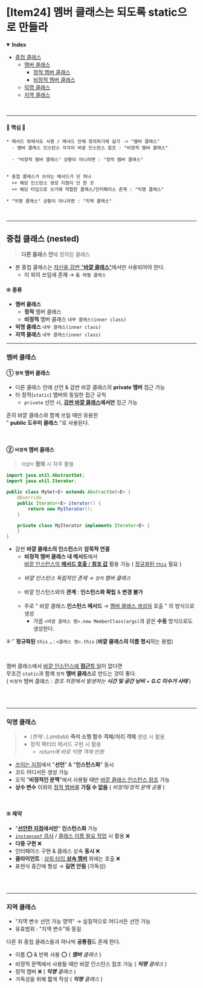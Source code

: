 # [Item24] 멤버 클래스는 되도록 static으로 만들라
<details open>
    <summary><b>Index</b></summary>
<div markdown="1">

- [중첩 클래스](#중첩-클래스--nested-)
  - [멤버 클래스](#멤버-클래스)
    - [정적 멤버 클래스](#정적-멤버-클래스)
    - [비정적 멤버 클래스](#비정적-멤버-클래스)
  - [익명 클래스](#익명-클래스)
  - [지역 클래스](#지역-클래스)

</div>
</details>

<br/>

---
#### 🌟 핵심 🌟
```text
* 메서드 밖에서도 사용 / 메서드 안에 정의하기에 길가 -> "멤버 클래스"
  - 멤버 클래스 인스턴스 각각이 바깥 인스턴스 참조 : "비정적 멤버 클래스"
  
  - "비정적 멤버 클래스" 상황이 아니라면 : "정적 멤버 클래스" 
  
  
* 중첩 클래스가 쓰이는 메서드가 단 하나 
  ++ 해당 인스턴스 생성 지점이 단 한 곳
  ++ 해당 타입으로 쓰기에 적합한 클래스/인터페이스 존재 : "익명 클래스"
  
* "익명 클래스" 상황이 아니라면 : "지역 클래스"
```

<br/>

---
## 중첩 클래스 (nested)
> **다른 클래스 안**에 정의된 클래스
- 본 중첩 클래스는 <u>자신을 감싼 "**바깥 클래스**"</u>에서만 사용되어야 한다.
  - 이 외의 쓰임새 존재 → `톱 레벨 클래스`

#### ⁜ 종류
- **멤버 클래스**
  - **정적** 멤버 클래스
  - **비정적** 멤버 클래스 `내부 클래스(inner class)`
- **익명 클래스** `내부 클래스(inner class)`
- **지역 클래스** `내부 클래스(inner class)`

---
### 멤버 클래스
#### ① `정적` 멤버 클래스
- 다른 클래스 안에 선언 & 감싼 바깥 클래스의 **private 멤버** 접근 가능
- 타 정적(`static`) 멤버와 동일한 접근 규칙
  - `private` 선언 시, **<u>감싼 바깥 클래스</u>에서만** 접근 가능

흔히 바깥 클래스와 함께 쓰일 때만 유용한<br/>
" **public 도우미 클래스** "로 사용된다.

<br/>

#### ② `비정적` 멤버 클래스
> `어댑터` **정의** 시 자주 활용

```java
import java.util.AbstractSet;
import java.util.Iterator;

public class MySet<E> extends AbstractSet<E> {
    @Override
    public Iterator<E> iterator() {
        return new MyIterator();
    }

    private class MyIterator implements Iterator<E> {
    }
}
```
- 감싼 **바깥 클래스의 인스턴스**와 **암묵적 연결**
  - **비정적 멤버 클래스 내 메서드**에서 <br/>
    <u>바깥 인스턴스의 **메서드 호출** / **참조 값**</u> 활용 가능 ( <u>정규화된 `this`</u> 필요 )<br/><br/>
  - _바깥 인스턴스 독립적인 존재 → `정적` 멤버 클래스_<br/><br/>
  - 바깥 인스턴스와의 **관계** : **인스턴스화 확립** & **변경 불가**<br/><br/>
  - 주로 " 바깥 클래스.**인스턴스 메서드** → <u>멤버 클래스 생성자</u> 호출 " 의 방식으로 생성
    - 가끔 `<바깥 클래스 명>.new MemberClass(args)`과 같은 **수동** 방식으로도 생성한다.

⁜ ⌜ **정규화된** `this` ⌟ : `<클래스 명>.this` (**바깥 클래스의 이름 명시**하는 용법)

<br/>

멤버 클래스에서 <u>바깥 인스턴스에 **접근**할 일</u>이 없다면<br/>
무조건 `static`과 함께 `정적` **멤버 클래스**로 만드는 것이 좋다.<br/>
( `비정적` 멤버 클래스 : _참조 저장에서 발생하는 **시간 및 공간 낭비** + **G.C 미수거 사태**_ )

<br/>
<br/>

---
### 익명 클래스
> - (_현재 : Lambda_) **즉석 소형 함수 객체/처리 객체** 생성 시 활용
> - 정적 팩터리 메서드 구현 시 활용
>   - _return에 바로 익명 객체 반환_

- <u>쓰이는 지점</u>에서 "**선언**" & "**인스턴스화**" 동시
- 코드 어디서든 생성 가능
- 오직 "**비정적인 문맥**"에서 사용될 때만 <u>바깥 클래스 인스턴스 참조</u> 가능
- **상수 변수** 이외의 <u>정적 멤버</u>를 **가질 수 없음** ( _비정적/정적 문맥 공통_ )

<br/>

#### ⁜ 제약
- "**<u>선언한 지점</u>에서만**" **인스턴스화** 가능
- <u>`instanceof` 검사</u> / <u>클래스 이름 필요 작업</u> 시 활용 ❌
- **다중 구현** ❌
- 인터페이스 구현 & 클래스 상속 **동시** ❌
- **클라이언트** : <u>상위 타입 **상속 멤버**</u> 외에는 호출 ❌
- 표현식 중간에 형성 → **길면 안됨** (가독성)

<br/>
<br/>

---
### 지역 클래스
- "지역 변수 선언 가능 영역" → 실질적으로 어디서든 선언 가능
- 유효범위 : "지역 변수"와 동일

다른 위 중첩 클래스들과 하나씩 **공통점**도 존재 한다.

- 이름 ⭕️ & 반복 사용 ⭕️ ( _**멤버** 클래스_ )
- 비정적 문맥에서 사용될 때만 바깥 인스턴스 참조 가능 ( _**익명** 클래스_ )
- 정적 멤버 ❌ ( _**익명** 클래스_ )
- 가독성을 위해 짧게 작성 ( _**익명** 클래스_ )